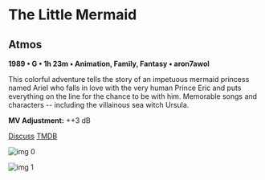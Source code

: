 # The Little Mermaid

## Atmos

**1989 • G • 1h 23m • Animation, Family, Fantasy • aron7awol**

This colorful adventure tells the story of an impetuous mermaid princess named Ariel who falls in love with the very human Prince Eric and puts everything on the line for the chance to be with him. Memorable songs and characters -- including the villainous sea witch Ursula.

**MV Adjustment:** ++3 dB

[Discuss](https://www.avsforum.com/threads/bass-eq-for-filtered-movies.2995212/post-57639148)  [TMDB](10144)

![img 0](https://i.imgur.com/haGbmJX.jpg)

![img 1](https://i.imgur.com/S8mrqyL.jpg)

